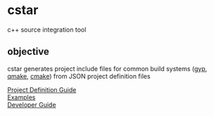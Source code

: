 # cstar
c++ source integration tool

## objective
cstar generates project include files for common build systems ([gyp](https://gyp.gsrc.io/index.md), [qmake](http://doc.qt.io/qt-4.8/qmake-manual.html), [cmake](https://cmake.org/)) from JSON project
definition files


[Project Definition Guide](doc/guide.md)   
[Examples](doc/examples.md)  
[Developer Guide](doc/dev.md)


